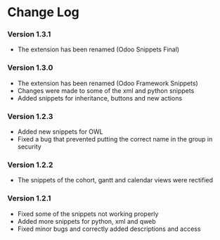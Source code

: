 # Change Log

### Version 1.3.1

- The extension has been renamed (Odoo Snippets Final)

### Version 1.3.0

- The extension has been renamed (Odoo Framework Snippets)
- Changes were made to some of the xml and python snippets
- Added snippets for inheritance, buttons and new actions

### Version 1.2.3

- Added new snippets for OWL
- Fixed a bug that prevented putting the correct name in the group in security

### Version 1.2.2

- The snippets of the cohort, gantt and calendar views were rectified

### Version 1.2.1

- Fixed some of the snippets not working properly
- Added more snippets for python, xml and qweb
- Fixed minor bugs and correctly added descriptions and access

